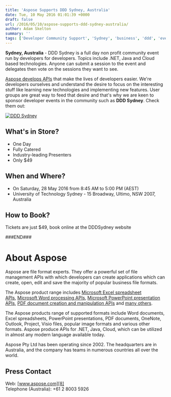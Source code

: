 ```yaml
---
title: 'Aspose Supports DDD Sydney, Australia'
date: Tue, 10 May 2016 01:01:39 +0000
draft: false
url: /2016/05/10/aspose-supports-ddd-sydney-australia/
author: Adam Skelton
summary: ''
tags: ['Developer Community Support', 'Sydney', 'business', 'ddd', 'event', 'sponsorship', 'user group']
---
```


**Sydney, Australia** \- DDD Sydney is a full day non profit community event run by developers for developers. Topics include .NET, Java and Cloud based technologies. Anyone can submit a session to the event and delegates then vote on the sessions they want to see.

[Aspose develops APIs][1] that make the lives of developers easier. We're developers ourselves and understand the desire to focus on the interesting stuff like learning new technologies and implementing new features. User groups are great way to feed that desire and that's why we are keen to sponsor developer events in the community such as **DDD Sydney**. Check them out:

[![][2]](https://blog.aspose.com/wp-content/uploads/sites/2/2016/05/DDD-Sydney-Logo1.jpg)

## What's in Store?

*   One Day
*   Fully Catered
*   Industry-leading Presenters
*   Only $49

## When and Where?

*   On Saturday, 28 May 2016 from 8:45 AM to 5:00 PM (AEST)
*   University of Technology Sydney - 15 Broadway, Ultimo, NSW 2007, Australia

## How to Book?

Tickets are just $49, book online at the DDDSydney website

###END###

# About Aspose

Aspose are file format experts. They offer a powerful set of file management APIs with which developers can create applications which can create, open, edit and save the majority of popular business file formats.

The Aspose product range includes [Microsoft Excel spreadsheet APIs][3], [Microsoft Word processing APIs][4], [Microsoft PowerPoint presentation APIs][5], [PDF document creation and manipulation APIs][6] and [many others][7].

The Aspose products range of supported formats include Word documents, Excel spreadsheets, PowerPoint presentations, PDF documents, OneNote, Outlook, Project, Visio files, popular image formats and various other formats. Aspose produce APIs for .NET, Java, Cloud, which can be utilized in almost any modern language available today.

Aspose Pty Ltd has been operating since 2002. The headquarters are in Australia, and the company has teams in numerous countries all over the world.

## Press Contact

Web: [www.aspose.com][8]  
Telephone (Australia): +61 2 8003 5926




[1]: http://www.aspose.com/total-component-suite.aspx
[2]: https://blog.aspose.com/wp-content/uploads/sites/2/2016/05/DDD-Sydney-Logo1.jpg "DDD Sydney"
[3]: http://www.aspose.com/.net/excel-component.aspx?utm_source=ignitenz2015&utm_medium=web&utm_campaign=ignitenz2015
[4]: http://www.aspose.com/.net/word-component.aspx?utm_source=ignitenz2015&utm_medium=web&utm_campaign=ignitenz2015
[5]: http://www.aspose.com/.net/powerpoint-component.aspx?utm_source=ignitenz2015&utm_medium=web&utm_campaign=ignitenz2015
[6]: http://www.aspose.com/.net/pdf-component.aspx?utm_source=ignitenz2015&utm_medium=web&utm_campaign=ignitenz2015
[7]: http://www.aspose.com/total-component-suite.aspx?utm_source=ignitenz2015&utm_medium=web&utm_campaign=ignitenz2015
[8]: http://www.aspose.com/




